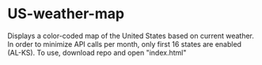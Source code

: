 # US-weather-map
Displays a color-coded map of the United States based on current weather. In order to minimize API calls per month, only first 16 states are enabled (AL-KS). To use, download repo and open "index.html"
